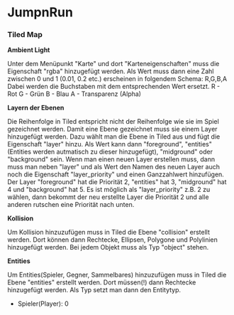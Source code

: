 # JumpnRun

### Tiled Map

**Ambient Light**

Unter dem Menüpunkt "Karte" und dort "Karteneigenschaften" muss die Eigenschaft "rgba" hinzugefügt werden.
Als Wert muss dann eine Zahl zwischen 0 und 1 (0.01, 0.2 etc.) erscheinen in folgendem Schema: R,G,B,A
Dabei werden die Buchstaben mit dem entsprechenden Wert ersetzt.
R - Rot
G - Grün
B - Blau
A - Transparenz (Alpha)

**Layern der Ebenen**

Die Reihenfolge in Tiled entspricht nicht der Reihenfolge wie sie im Spiel gezeichnet werden.
Damit eine Ebene gezeichnet muss sie einem Layer hinzugefügt werden. Dazu wählt man die Ebene in Tiled aus und fügt die Eigenschaft "layer" hinzu. Als Wert kann dann "foreground", "entities"(Entities werden autmatisch zu dieser hinzugefügt), "midground" oder "background" sein. Wenn man einen neuen Layer erstellen muss, dann muss man neben "layer" und als Wert den Namen des neuen Layer auch noch die Eigenschaft "layer_priority" und einen Ganzzahlwert hinzufügen.
Der Layer "foreground" hat die Priorität 2, "entities" hat 3, "midground" hat 4 und "background" hat 5.
Es ist möglich als "layer_priority" z.B. 2 zu wählen, dann bekommt der neu erstellte Layer die Priorität 2 und alle anderen rutschen eine Priorität nach unten.

**Kollision**

Um Kollision hinzuzufügen muss in Tiled die Ebene "collision" erstellt werden. Dort können dann Rechtecke, Ellipsen, Polygone und Polylinien hinzugefügt werden. Bei jedem Objekt muss als Typ "object" stehen.

**Entities**

Um Entities(Spieler, Gegner, Sammelbares) hinzuzufügen muss in Tiled die Ebene "entities" erstellt werden. Dort müssen(!) dann Rechtecke hinzugefügt werden. Als Typ setzt man dann den Entitytyp.
* Spieler(Player): 0
